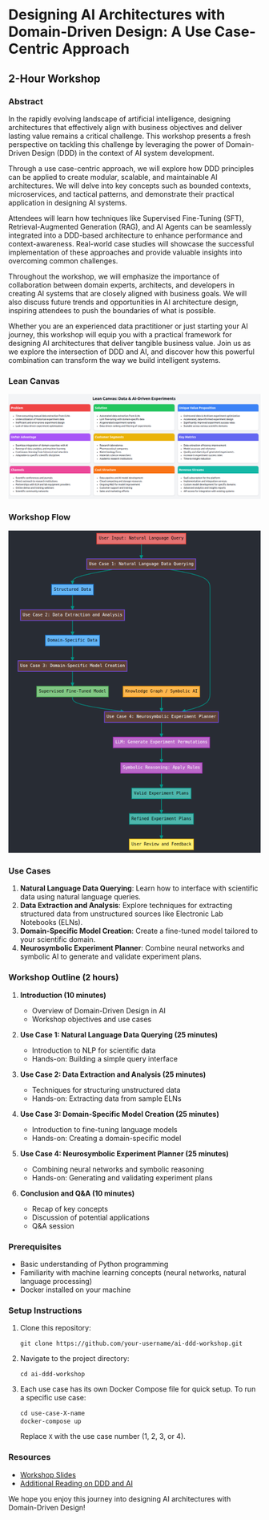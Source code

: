 # Designing AI Architectures with Domain-Driven Design: A Use Case-Centric Approach

## 2-Hour Workshop

### Abstract

In the rapidly evolving landscape of artificial intelligence, designing architectures that effectively align with business objectives and deliver lasting value remains a critical challenge. This workshop presents a fresh perspective on tackling this challenge by leveraging the power of Domain-Driven Design (DDD) in the context of AI system development.

Through a use case-centric approach, we will explore how DDD principles can be applied to create modular, scalable, and maintainable AI architectures. We will delve into key concepts such as bounded contexts, microservices, and tactical patterns, and demonstrate their practical application in designing AI systems.

Attendees will learn how techniques like Supervised Fine-Tuning (SFT), Retrieval-Augmented Generation (RAG), and AI Agents can be seamlessly integrated into a DDD-based architecture to enhance performance and context-awareness. Real-world case studies will showcase the successful implementation of these approaches and provide valuable insights into overcoming common challenges.

Throughout the workshop, we will emphasize the importance of collaboration between domain experts, architects, and developers in creating AI systems that are closely aligned with business goals. We will also discuss future trends and opportunities in AI architecture design, inspiring attendees to push the boundaries of what is possible.

Whether you are an experienced data practitioner or just starting your AI journey, this workshop will equip you with a practical framework for designing AI architectures that deliver tangible business value. Join us as we explore the intersection of DDD and AI, and discover how this powerful combination can transform the way we build intelligent systems.

### Lean Canvas 

![Lean Canvas](images/lean_canvas.png)

### Workshop Flow

![Workshop Flow Diagram](images/workshop-flow-diagram.png)

### Use Cases

1. **Natural Language Data Querying**: Learn how to interface with scientific data using natural language queries.
2. **Data Extraction and Analysis**: Explore techniques for extracting structured data from unstructured sources like Electronic Lab Notebooks (ELNs).
3. **Domain-Specific Model Creation**: Create a fine-tuned model tailored to your scientific domain.
4. **Neurosymbolic Experiment Planner**: Combine neural networks and symbolic AI to generate and validate experiment plans.

### Workshop Outline (2 hours)

1. **Introduction (10 minutes)**
   - Overview of Domain-Driven Design in AI
   - Workshop objectives and use cases

2. **Use Case 1: Natural Language Data Querying (25 minutes)**
   - Introduction to NLP for scientific data
   - Hands-on: Building a simple query interface

3. **Use Case 2: Data Extraction and Analysis (25 minutes)**
   - Techniques for structuring unstructured data
   - Hands-on: Extracting data from sample ELNs

4. **Use Case 3: Domain-Specific Model Creation (25 minutes)**
   - Introduction to fine-tuning language models
   - Hands-on: Creating a domain-specific model

5. **Use Case 4: Neurosymbolic Experiment Planner (25 minutes)**
   - Combining neural networks and symbolic reasoning
   - Hands-on: Generating and validating experiment plans

6. **Conclusion and Q&A (10 minutes)**
   - Recap of key concepts
   - Discussion of potential applications
   - Q&A session

### Prerequisites

- Basic understanding of Python programming
- Familiarity with machine learning concepts (neural networks, natural language processing)
- Docker installed on your machine

### Setup Instructions

1. Clone this repository:
   ```
   git clone https://github.com/your-username/ai-ddd-workshop.git
   ```
2. Navigate to the project directory:
   ```
   cd ai-ddd-workshop
   ```
3. Each use case has its own Docker Compose file for quick setup. To run a specific use case:
   ```
   cd use-case-X-name
   docker-compose up
   ```
   Replace `X` with the use case number (1, 2, 3, or 4).

### Resources

- [Workshop Slides](link-to-slides)
- [Additional Reading on DDD and AI](link-to-reading-list)

We hope you enjoy this journey into designing AI architectures with Domain-Driven Design!
